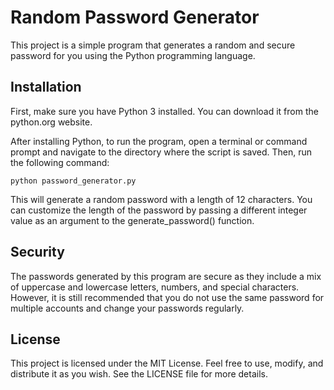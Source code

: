# Random Password Generator

This project is a simple program that generates a random and secure password for you using the Python programming language.
## Installation

First, make sure you have Python 3 installed. You can download it from the python.org website.

After installing Python, to run the program, open a terminal or command prompt and navigate to the directory where the script is saved. Then, run the following command:
```
python password_generator.py
```

This will generate a random password with a length of 12 characters. You can customize the length of the password by passing a different integer value as an argument to the generate_password() function.
## Security

The passwords generated by this program are secure as they include a mix of uppercase and lowercase letters, numbers, and special characters. However, it is still recommended that you do not use the same password for multiple accounts and change your passwords regularly.
## License

This project is licensed under the MIT License. Feel free to use, modify, and distribute it as you wish. See the LICENSE file for more details.
